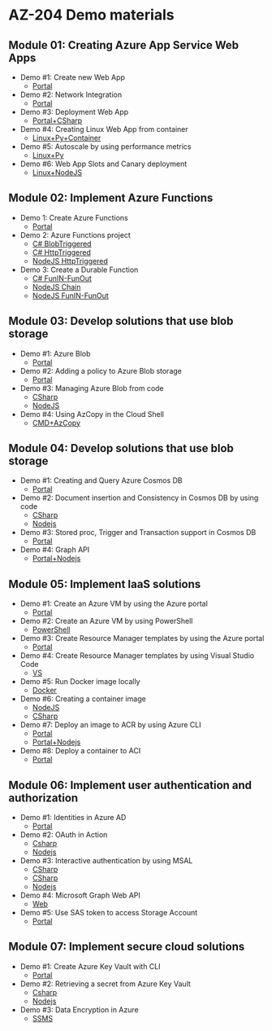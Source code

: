# AZ-204 Demo materials

## Module 01: Creating Azure App Service Web Apps

- Demo #1: Create new Web App 
  - [Portal](/M01/Demo%20%231%20-%20Just%20WebApp/Demo.md)
- Demo #2: Network Integration
  - [Portal](/M01/Demo%20%232%20-%20TrafficManager/Demo.md)
- Demo #3: Deployment Web App 
  - [Portal+CSharp](/M01/Demo%20%233%20-%20CD%20WebApp/Demo.md)
- Demo #4: Creating Linux Web App from container 
  - [Linux+Py+Container](/M01/Demo%20%234%20-%20Linux%20py/Demo.md)
- Demo #5: Autoscale by using performance metrics
  - [Linux+Py](/M01/Demo%20%235%20-%20Autoscale/Demo.md)
- Demo #6: Web App Slots and Canary deployment
  - [Linux+NodeJS](/M01/Demo%20%236%20-%20Slot/Demo.md)

## Module 02: Implement Azure Functions

- Demo 1: Create Azure Functions 
  - [Portal](/M02/Demo%20%231%20Function/Demo.md)
- Demo 2: Azure Functions project 
  - [C# BlobTriggered](/M02/Demo%20%232%20FunctionProject/CSharpDemo1.md) 
  - [C# HttpTriggered](/M02/Demo%20%232%20FunctionProject/CSharpDemo2.md) 
  - [NodeJS HttpTriggered](/M02/Demo%20%232%20FunctionProject/NodeJSDemo.md)
- Demo 3: Create a Durable Function 
  - [C# FunIN-FunOut](/M02/Demo%20%233%20DurableFunction/Demo-csharp.md)
  - [NodeJS Chain](/M02/Demo%20%233%20DurableFunction/Demo-nodejs1.md) 
  - [NodeJS FunIN-FunOut](/M02/Demo%20%233%20DurableFunction/Demo-nodejs2.md)


## Module 03: Develop solutions that use blob storage

- Demo #1: Azure Blob
  - [Portal](/M03/Demo%20%231%20New%20Blob/Demo.md)
- Demo #2: Adding a policy to Azure Blob storage
  - [Portal](/M03/Demo%20%232%20BlobPolicy/Demo.md)
- Demo #3: Managing Azure Blob from code 
  - [CSharp](/M03/Demo%20%233%20BobProj/Demo-CSharp.md)
  - [NodeJS](/M03/Demo%20%233%20BobProj/Demo-Nodejs.md)
- Demo #4: Using AzCopy in the Cloud Shell
  - [CMD+AzCopy](/M03/Demo%20%234%20AzCopy/Demo.md)


## Module 04: Develop solutions that use blob storage

- Demo #1: Creating and Query Azure Cosmos DB
  - [Portal](/M04/Demo%20%231%20CreateCosmosDb/Demo.md)
- Demo #2: Document insertion and Consistency in Cosmos DB by using code
  - [CSharp](/M04/Demo%20%232%20CosmosPrj/Demo-CSharp.md)
  - [Nodejs](/M04/Demo%20%232%20CosmosPrj/Demo-Nodejs.md)
- Demo #3: Stored proc, Trigger and Transaction support in Cosmos DB
  - [Portal](/M04/Demo%20%233%20SP,Triggers/Demo.md)
- Demo #4: Graph API
  - [Portal+Nodejs](/M04/Demo%20%234%20Graph/Demo.md)

## Module 05: Implement IaaS solutions

- Demo #1: Create an Azure VM by using the Azure portal
  - [Portal](/M05/Demo%20%231%20-%20VM/Demo.md)
- Demo #2: Create an Azure VM by using PowerShell
  - [PowerShell](/M05/Demo%20%232%20-%20PS%20VM/Demo.md)
- Demo #3: Create Resource Manager templates by using the Azure portal
  - [Portal](/M05/Demo%20%233%20-%20Template%20Portal/Demo.md)
- Demo #4: Create Resource Manager templates by using Visual Studio Code
  - [VS](/M05/Demo%20%234%20-%20Template%20VSCode/Demo.md)
- Demo #5: Run Docker image locally
  - [Docker](/M05/Demo%20%235%20-%20Docker%20Local/Demo.md)
- Demo #6: Creating a container image
  - [NodeJS](/M05/Demo%20%236%20-%20Docker%20Img/Demo-Nodejs.md)
  - [CSharp](/M05/Demo%20%236%20-%20Docker%20Img/Demo-CSharp.md)
- Demo #7: Deploy an image to ACR by using Azure CLI
  - [Portal](/M05/Demo%20%237%20-%20ACR/Demo.md)
  - [Portal+Nodejs](/M05/Demo%20%237%20-%20ACR/Demo-extra.md)
- Demo #8: Deploy a container to ACI
  - [Portal](/M05/Demo%20%238%20-%20ACI/Demo.md)


## Module 06: Implement user authentication and authorization

- Demo #1: Identities in Azure AD
  - [Portal](/M06/Demo%20%231%20-%20Identities/Demo.md)
- Demo #2: OAuth in Action
  - [Csharp](/M06/Demo%20%232%20-%20OAuthADAL/Demo-scharp.md)
  - [Nodejs](/M06/Demo%20%232%20-%20OAuthADAL/Demo-nodejs.md)
- Demo #3: Interactive authentication by using MSAL
  - [CSharp](/M06/Demo%20%233%20-%20MSAL/Demo-csharp1.md)
  - [CSharp](/M06/Demo%20%233%20-%20MSAL/Demo-csharp2.md)
  - [Nodejs](/M06/Demo%20%233%20-%20MSAL/Demo-nodejs.md)
- Demo #4: Microsoft Graph Web API
  - [Web](/M06/Demo%20%234%20-%20Graph/Demo.md)
- Demo #5: Use SAS token to access Storage Account
  - [Portal](/M06/Demo%20%235%20-%20SAS/Demo.md)


## Module 07: Implement secure cloud solutions

- Demo #1: Create Azure Key Vault  with CLI
  - [Portal](/M07/Demo%20%231%20-%20Keyvault/Demo.md)
- Demo #2: Retrieving a secret from Azure Key Vault 
  - [Csharp](/M07/Demo%20%232%20-%20ReadSecreet/Demo-csharp.md)
  - [Nodejs](/M07/Demo%20%232%20-%20ReadSecreet/Demo-nodejs.md)
- Demo #3: Data Encryption in Azure
  - [SSMS](/M07/Demo%20%233%20-%20AlwaysEncrypt/Demo.md)
